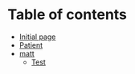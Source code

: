 # Table of contents

* [Initial page](README.md)
* [Patient](patient.md)
* [matt](matt/README.md)
  * [Test](matt/test.md)

